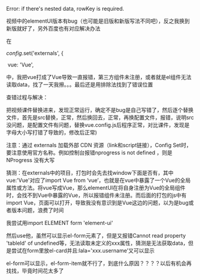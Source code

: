 Error: if there's nested data, rowKey is required.

视频中的elementUI版本有bug（也可能是旧版和新版写法不同吧），反之我换到新版就好了，另外百度也有对应解决办法



在

*config*.set('externals', {

​    vue: 'Vue',

中，我把vue打成了Vue导致一直报错，第三方组件未注册，或者就是el组件无法读取data，找了一天我擦。。。最后还是用排除法找到了错误位置

查错过程与解决：

把视频课件替换进来，发现正常运行，确定不是bug是自己写错了，然后逐个替换文件，首先是src替换，正常，然后换回去，正常，再换配置文件，报错，说明src没问题，是配置文件有问题，替换vue.config.js后程序正常，对比课件，发现是字母大小写打错了导致的，修改后正常)

注意：通过 externals 加载外部 CDN 资源（link和script链接），Config Set时，要注意使用官方名称。例如控制台报错nprogress is not defined ，则是NProgress 没有大写

猜测：在externals中的项目，打包时会先去找window下面是否有，其中vue:'Vue'对应了import Vue from ‘vue’，也就是在vue中暴露了一个Vue的全局属性或方法。将vue写成Vue，那么elementUI在将自身注册为Vue的全局组件时，会找不到Vue中暴露的Vue，所以报错组件未注册。而后面的打包的js中有import Vue，页面可以打开，导致我没有意识到是Vue这边的问题，以为是bug或者版本问题，浪费了时间

我尝试用import ELEMENT form 'element-ui'

然后use他，虽然可以显示el-form元素了，但是又报错Cannot read property 'tableId' of undefined等，无法读取未定义的xxx属性，猜测是无法获取data，但是尝试在form里放el-card并且:lala='xxx.username'又可以显示

el-form可以显示，el-form-item就不行了，到底什么原因？？？？以后有机会再找找，毕竟时间花太多了

